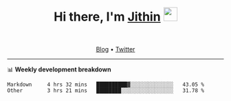 <h1 align="center">Hi there, I'm <a href="https://jithset.github.io/" target="_blank">Jithin</a> <img
src="https://github.com/blackcater/blackcater/raw/main/images/Hi.gif" height="32" /></h1>

<br />

<p align="center">
  <a href="https://jithset.github.io">Blog</a> •
  <a href="https://twitter.com/jithset">Twitter</a>
</p>

---

📊 **Weekly development breakdown**

<!--START_SECTION:waka-->

```text
Markdown     4 hrs 32 mins   ██████████▓░░░░░░░░░░░░░░   43.05 %
Other        3 hrs 21 mins   ████████░░░░░░░░░░░░░░░░░   31.78 %
```

<!--END_SECTION:waka-->

